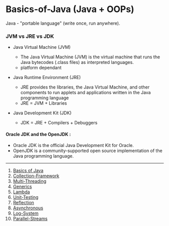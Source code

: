 # Basics-of-Java (Java + OOPs)

Java - "portable language" (write once, run anywhere).

### JVM vs JRE vs JDK

* Java Virtual Machine (JVM)
    
    * The Java Virtual Machine (JVM) is the virtual machine that runs the Java bytecodes (.class files) as interpreted languages.
    * platform dependant

* Java Runtime Environment (JRE)
    
    * JRE provides the libraries, the Java Virtual Machine, and other components to run applets and applications written in the Java programming language
    * JRE = JVM + Libraries

* Java Development Kit (JDK)
    
    * JDK = JRE + Compilers + Debuggers


#### Oracle JDK and the OpenJDK : 

* Oracle JDK is the official Java Development Kit for Oracle.
* OpenJDK is a community-supported open source implementation of the Java programming language.







---

1. [Basics of Java](https://github.com/Shiru99/Basics-of-Java)
2. [Collection-Framework](https://github.com/Shiru99/Collection-Framework)
3. [Multi-Threading](https://github.com/Shiru99/Multi-Threads-Synchronization)
4. [Generics](https://github.com/Shiru99/Basics-of-Java/tree/main/Generics)
5. [Lambda](https://github.com/Shiru99/Basics-of-Java/tree/main/Lambda)
6. [Unit-Testing](https://github.com/Shiru99/JUnit-5)
7. [Reflection](https://github.com/Shiru99/Basics-of-Java/tree/main/ReflectionAPI)
8. [Asynchronous](https://github.com/Shiru99/Basics-of-Java/tree/main/Asynchronous)
9. [Log-System](https://github.com/Shiru99/Basics-of-Java/tree/main/LogSystem)
10. [Parallel-Streams](https://github.com/Shiru99/Basics-of-Java/tree/main/ParallelStreams)



